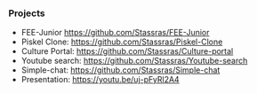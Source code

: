 ### Projects

- FEE-Junior https://github.com/Stassras/FEE-Junior
- Piskel Clone: https://github.com/Stassras/Piskel-Clone
- Culture Portal: https://github.com/Stassras/Culture-portal
- Youtube search: https://github.com/Stassras/Youtube-search
- Simple-chat: https://github.com/Stassras/Simple-chat
- Presentation: https://youtu.be/uj-pFyRl2A4


